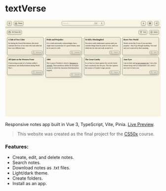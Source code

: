 # textVerse

![Screenshot](/public/screenshot.png)

Responsive notes app built in Vue 3, TypeScript, Vite, Pinia. [Live Preview](https://textverse.web.app).

> This website was created as the final project for the [CS50x](https://https://cs50.harvard.edu/x/2024/) course.

### Features:
- Create, edit, and delete notes.
- Search notes.
- Download notes as .txt files.
- Light/dark theme.
- Create folders.
- Install as an app.